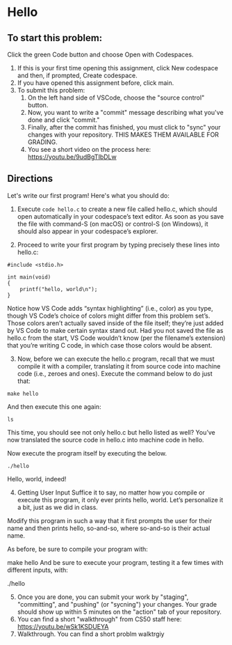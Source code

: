 # Hello
## To start this problem:

Click the green Code button and choose Open with Codespaces.
1. If this is your first time opening this assignment, click New codespace and then, if prompted, Create codespace.
2. If you have opened this assignment before, click main.
3. To submit this problem: 
   1. On the left hand side of VSCode, choose the "source control" button.
   2. Now, you want to write a "commit" message describing what you've done and click "commit."
   3. Finally, after the commit has finished, you must click to "sync" your changes with your repository. THIS MAKES THEM AVAILABLE FOR GRADING.
   4. You see a short video on the process here: https://youtu.be/9udBgTIbDLw

## Directions
Let's write our first program! Here's what you should do:

1. Execute `code hello.c`
to create a new file called hello.c, which should open automatically in your codespace’s text editor. As soon as you save the file with command-S (on macOS) or control-S (on Windows), it should also appear in your codespace’s explorer.

2. Proceed to write your first program by typing precisely these lines into hello.c:

```
#include <stdio.h>

int main(void)
{
    printf("hello, world\n");
}
```
Notice how VS Code adds “syntax highlighting” (i.e., color) as you type, though VS Code’s choice of colors might differ from this problem set’s. Those colors aren’t actually saved inside of the file itself; they’re just added by VS Code to make certain syntax stand out. Had you not saved the file as hello.c from the start, VS Code wouldn’t know (per the filename’s extension) that you’re writing C code, in which case those colors would be absent.

3. Now, before we can execute the hello.c program, recall that we must compile it with a compiler, translating it from source code into machine code (i.e., zeroes and ones). Execute the command below to do just that:

`make hello`


And then execute this one again:

`ls`

This time, you should see not only hello.c but hello listed as well? You’ve now translated the source code in hello.c into machine code in hello.

Now execute the program itself by executing the below.

`./hello`

Hello, world, indeed!

4. Getting User Input
Suffice it to say, no matter how you compile or execute this program, it only ever prints hello, world. Let’s personalize it a bit, just as we did in class.

Modify this program in such a way that it first prompts the user for their name and then prints hello, so-and-so, where so-and-so is their actual name.

As before, be sure to compile your program with:

make hello
And be sure to execute your program, testing it a few times with different inputs, with:

./hello

5. Once you are done, you can submit your work by "staging", "committing", and "pushing" (or "sycning") your changes. Your grade should show up within 5 minutes on the "action" tab of your repository.
6. You can find a short "walkthrough" from CS50 staff here: https://youtu.be/wSk1KSDUEYA
7. Walkthrough. You can find a short problm walktrgiy
